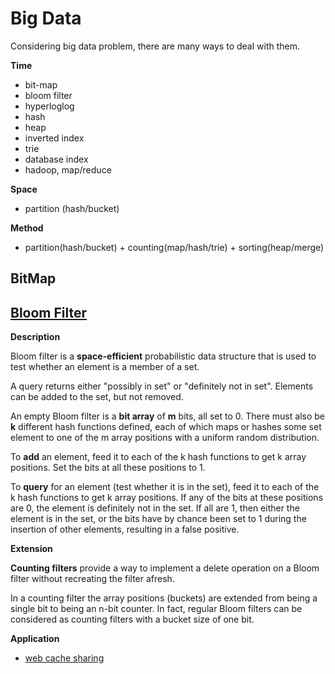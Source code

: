 # Big Data

Considering big data problem, there are many ways to deal with them.

**Time**

* bit-map
* bloom filter
* hyperloglog
* hash
* heap
* inverted index
* trie
* database index
* hadoop, map/reduce

**Space**

* partition (hash/bucket)

**Method**

 * partition(hash/bucket) + counting(map/hash/trie) + sorting(heap/merge)

## BitMap

## [Bloom Filter](http://en.wikipedia.org/wiki/Bloom_filter)

**Description**

Bloom filter is a **space-efficient** probabilistic data structure that is used to test whether an element is a member of a set.

A query returns either "possibly in set" or "definitely not in set". Elements can be added to the set, but not removed.

An empty Bloom filter is a **bit array** of **m** bits, all set to 0. There must also be **k** different hash functions defined, each of which maps or hashes some set element to one of the m array positions with a uniform random distribution.

To **add** an element, feed it to each of the k hash functions to get k array positions. Set the bits at all these positions to 1.

To **query** for an element (test whether it is in the set), feed it to each of the k hash functions to get k array positions. If any of the bits at these positions are 0, the element is definitely not in the set. If all are 1, then either the element is in the set, or the bits have by chance been set to 1 during the insertion of other elements, resulting in a false positive. 

**Extension**

**Counting filters** provide a way to implement a delete operation on a Bloom filter without recreating the filter afresh.

In a counting filter the array positions (buckets) are extended from being a single bit to being an n-bit counter. In fact, regular Bloom filters can be considered as counting filters with a bucket size of one bit.

**Application**

* [web cache sharing](http://pages.cs.wisc.edu/~jussara/papers/00ton.pdf)
